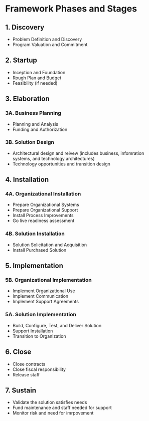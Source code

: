 # Framework Phases and Stages

## 1. Discovery
* Problem Definition and Discovery
* Program Valuation and Commitment

## 2. Startup
* Inception and Foundation
* Rough Plan and Budget
* Feasibility (if needed)

## 3. Elaboration
### 3A. Business Planning
* Planning and Analysis
* Funding and Authorization

### 3B. Solution Design
* Architectural design and reivew (includes business, infomration systems, and technology architectures)
* Technology opportunities and transition design

## 4. Installation 
### 4A. Organizational Installation
* Prepare Organizational Systems
* Prepare Organizational Support
* Install Process Improvements
* Go live readiness assessment

### 4B. Solution Installation
* Solution Solicitation and Acquisition
* Install Purchased Solution

## 5. Implementation
### 5B. Organizational Implementation
* Implement Organizational Use
* Implement Communication
* Implement Support Agreements

### 5A. Solution Implementation
* Build, Configure, Test, and Deliver Solution
* Support Installation
* Transition to Organization

## 6. Close
* Close contracts
* Close fiscal responsibility
* Release staff

## 7. Sustain
* Validate the solution satisfies needs
* Fund maintenance and staff needed for support
* Monitor risk and need for imrpovement
